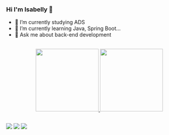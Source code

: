 ### Hi I'm Isabelly 👋

- 🔭 I’m currently studying ADS 
- 🌱 I’m currently learning Java, Spring Boot...
- 💬 Ask me about back-end development

##

<div align="center">
  <a href="https://github.com/isabellymm">
  <img height="170em" src="https://github-readme-stats.vercel.app/api?username=isabellymm&show_icons=true&theme=blueberry&include_all_commits=true&count_private=true"/>
  <img height="170em" src="https://github-readme-stats.vercel.app/api/top-langs/?username=isabellymm&layout=compact&langs_count=7&theme=blueberry"/>
</div>

##

<div>
   <a href = "mailto:isabellymartinsmota6@gmail.com"><img src="https://img.shields.io/badge/-Gmail-%23333?style=for-the-badge&logo=gmail&logoColor=white" target="_blank"></a>
   <a href="https://www.linkedin.com/in/isabelly-martins-mota-060365229/" target="_blank"><img src="https://img.shields.io/badge/-LinkedIn-%230077B5?style=for-the-badge&logo=linkedin&logoColor=white" target="_blank"></a> 
  <a href="https://discord.com/channels/@me" target="_blank"><img src="https://img.shields.io/badge/Discord-7289DA?style=for-the-badge&logo=discord&logoColor=white" target="_blank"></a> 
</div>
